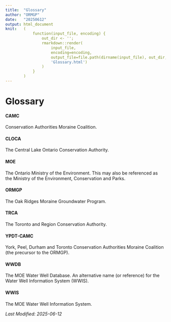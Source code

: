 ```yaml
---
title:  "Glossary"
author: "ORMGP"
date:   "20250612"
output: html_document
knit:   (
            function(input_file, encoding) {
                out_dir <- '';
                rmarkdown::render(
                    input_file,
                    encoding=encoding,
                    output_file=file.path(dirname(input_file), out_dir, 
                    'Glossary.html')
                )
            }
        )
---
```


# Glossary

#### CAMC

Conservation Authorities Moraine Coalition.

#### CLOCA

The Central Lake Ontario Conservation Authority.

#### MOE

The Ontario Ministry of the Environment.  This may also be referenced as the
Ministry of the Environment, Conservation and Parks.

#### ORMGP

The Oak Ridges Moraine Groundwater Program.

#### TRCA

The Toronto and Region Conservation Authority.

#### YPDT-CAMC

York, Peel, Durham and Toronto Conservation Authorities Moraine Coalition (the
precursor to the ORMGP).

#### WWDB

The MOE Water Well Database.  An alternative name (or reference) for the Water
Well Information System (WWIS).

#### WWIS

The MOE Water Well Information System.

*Last Modified: 2025-06-12*
